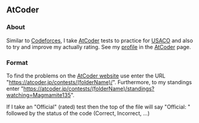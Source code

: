 ## AtCoder

### About
Similar to [Codeforces](https://github.com/asubramanian08/Codeforces), I take [AtCoder](https://atcoder.jp) tests to practice for [USACO](https://github.com/asubramanian08/USACO) and also to try and improve my actually rating. See my [profile](https://atcoder.jp/users/magmamite135) in the [AtCoder](https://atcoder.jp) page.

### Format
To find the problems on the [AtCoder website](https://atcoder.jp) use enter the URL "https://atcoder.jp/contests/(folderName)/". Furthermore, to my standings enter "https://atcoder.jp/contests/(folderName)/standings?watching=Magmamite135".

If I take an "Official" (rated) test then the top of the file will say "Official: " followed by the status of the code (Correct, Incorrect, ...)